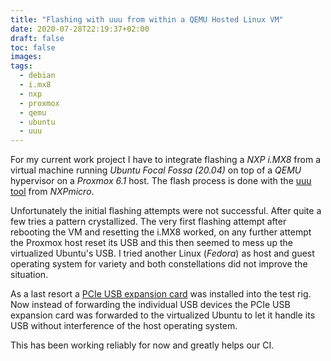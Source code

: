 ```yaml
---
title: "Flashing with uuu from within a QEMU Hosted Linux VM"
date: 2020-07-28T22:19:37+02:00
draft: false
toc: false
images:
tags: 
  - debian
  - i.mx8
  - nxp
  - proxmox
  - qemu
  - ubuntu
  - uuu
---
```

For my current work project I have to integrate flashing a _NXP i.MX8_ from a virtual machine running _Ubuntu Focal Fossa (20.04)_ on top of a _QEMU_ hypervisor on a _Proxmox 6.1_ host. The flash process is done with the [uuu tool](https://github.com/NXPmicro/mfgtools) from _NXPmicro_.

Unfortunately the initial flashing attempts were not successful. After quite a few tries a pattern crystallized. The very first flashing attempt after rebooting the VM and resetting the i.MX8 worked, on any further attempt the Proxmox host reset its USB and this then seemed to mess up the virtualized Ubuntu's USB. I tried another Linux (_Fedora_) as host and guest operating system for variety and both constellations did not improve the situation.

As a last resort a [PCIe USB expansion card](https://www.amazon.de/BEYIMEI-Superspeed-3-0-Erweiterungskarte-5-15-poligem-SATA-Stromanschluss/dp/B0855QY46F/ref=sr_1_4?__mk_de_DE=%C3%85M%C3%85%C5%BD%C3%95%C3%91&dchild=1&keywords=beyimei+usb+pci+express&qid=1595968071&sr=8-4) was installed into the test rig. Now instead of forwarding the individual USB devices the PCIe USB expansion card was forwarded to the virtualized Ubuntu to let it handle its USB without interference of the host operating system.

This has been working reliably for now and greatly helps our CI.
